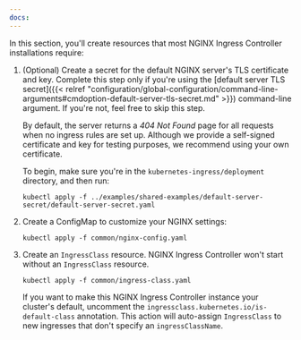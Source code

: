 ```yaml
---
docs:
---
```


In this section, you'll create resources that most NGINX Ingress Controller installations require:

1. (Optional) Create a secret for the default NGINX server's TLS certificate and key. Complete this step only if you're using the [default server TLS secret]({{< relref "configuration/global-configuration/command-line-arguments#cmdoption-default-server-tls-secret.md" >}}) command-line argument. If you're not, feel free to skip this step.

    By default, the server returns a _404 Not Found_ page for all requests when no ingress rules are set up. Although we provide a self-signed certificate and key for testing purposes, we recommend using your own certificate.

    To begin, make sure you're in the `kubernetes-ingress/deployment` directory, and then run:

    ```shell
    kubectl apply -f ../examples/shared-examples/default-server-secret/default-server-secret.yaml
    ```

2. Create a ConfigMap to customize your NGINX settings:

    ```shell
    kubectl apply -f common/nginx-config.yaml
    ```

3. Create an `IngressClass` resource. NGINX Ingress Controller won't start without an `IngressClass` resource.

    ```shell
    kubectl apply -f common/ingress-class.yaml
    ```

    If you want to make this NGINX Ingress Controller instance your cluster's default, uncomment the `ingressclass.kubernetes.io/is-default-class` annotation. This action will auto-assign `IngressClass` to new ingresses that don't specify an `ingressClassName`.
